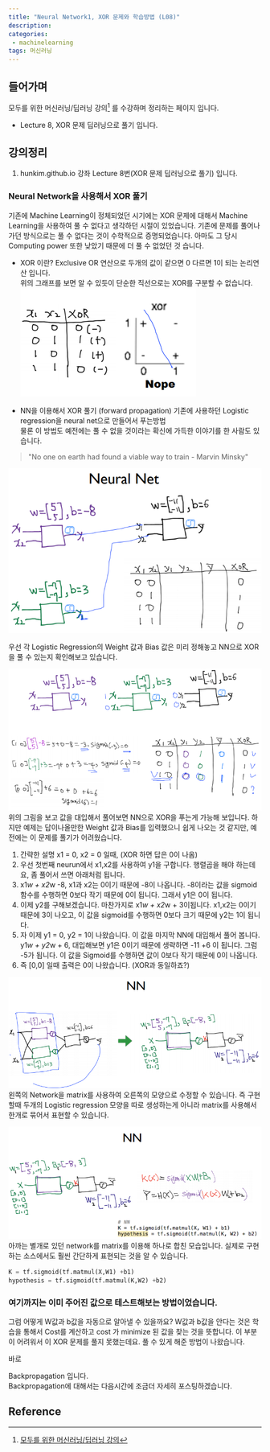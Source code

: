 ```yaml
---
title: "Neural Network1, XOR 문제와 학습방법 (L08)"
description:
categories:
 - machinelearning
tags: 머신러닝
---
```


<!-- more -->

## 들어가며
모두를 위한 머신러닝/딥러닝 강의[^1] 를 수강하며 정리하는 페이지 입니다.      
* Lecture 8, XOR 문제 딥러닝으로 풀기 입니다.

## 강의정리
1. hunkim.github.io 강좌 Lecture 8번(XOR 문제 딥러닝으로 풀기) 입니다.

### Neural Network을 사용해서 XOR 풀기
기존에 Machine Learning이 정체되었던 시기에는 XOR 문제에 대해서 Machine Learning을 사용하여 풀 수 없다고 생각하던 시절이 있었습니다. 기존에 문제를 풀어나가던 방식으로는 풀 수 없다는 것이 수학적으로 증명되었습니다. 아마도 그 당시 Computing power 또한 낮았기 때문에 더 풀 수 없었던 것 습니다.

- XOR 이란?
Exclusive OR 연산으로 두개의 값이 같으면 0 다르면 1이 되는 논리연산 입니다.   
위의 그래프를 보면 알 수 있듯이 단순한 직선으로는 XOR를 구분할 수 없습니다.
![그림1. XOR by hunkim](/assets/images/DL_L8_xor.png)

- NN을 이용해서 XOR 풀기 (forward propagation)
기존에 사용하던 Logistic regression을 neural net으로 만들어서 푸는방법   
물론 이 방법도 예전에는 풀 수 없을 것이라는 확신에 가득한 이야기를 한 사람도 있습니다.   
> "No one on earth had found a viable way to train - Marvin Minsky"

![그림2. NN을 이용해 XOR 풀기 by hunkim](/assets/images/DL_L8_nn_1.png)

우선 각 Logistic Regression의 Weight 값과 Bias 값은 미리 정해놓고 NN으로 XOR을 풀 수 있는지 확인해보고 있습니다.

![그림3. NN을 이용해 XOR 풀기 by hunkim](/assets/images/DL_L8_nn_2.png)
위의 그림을 보고 값을 대입해서 풀어보면 NN으로 XOR을 푸는게 가능해 보입니다. 하지만 예제는 답이나올만한 Weight 값과 Bias를 입력했으니 쉽게 나오는 것 같지만, 예전에는 이 문제를 풀기가 어려웠습니다.
1. 간략한 설명 x1 = 0, x2 = 0 일때, (XOR 하면 답은 0이 나옴)
  1. 우선 첫번째 neurun에서 x1,x2를 사용하여 y1을 구합니다. 행렬곱을 해야 하는데요, 좀 풀어서 쓰면 아래처럼 됩니다.
  2. x1*w + x2*w -8, x1과 x2는 0이기 때문에 -8이 나옵니다. -8이라는 값을 sigmoid 함수를 수행하면 0보다 작기 때문에 0이 됩니다. 그래서 y1은 0이 됩니다.
  3. 이제 y2를 구해보겠습니다. 마찬가지로 x1*w + x2*w + 3이됩니다. x1,x2는 0이기 때문에 3이 나오고, 이 값을 sigmoid를 수행하면 0보다 크기 때문에 y2는 1이 됩니다.
  4. 자 이제 y1 = 0, y2 = 1이 나왔습니다. 이 값을 마지막 NN에 대입해서 풀어 봅니다. y1*w + y2*w + 6, 대입해보면 y1은 0이기 때문에 생략하면 -11 +6 이 됩니다. 그럼 -5가 됩니다. 이 값을 Sigmoid를 수행하면 값이 0보다 작기 때문에 0이 나옵니다.
  5. 즉 [0,0] 일때 출력은 0이 나왔습니다. (XOR과 동일하죠?)

![그림4. NN을 이용해 XOR 풀기 by hunkim](/assets/images/DL_L8_nn_3.png)
왼쪽의 Network을 matrix를 사용하여 오른쪽의 모양으로 수정할 수 있습니다. 즉 구현할때 두개의 Logistic regression 모양을 따로 생성하는게 아니라 matrix를 사용해서 한개로 묶어서 표현할 수 있습니다.


![그림5. 동일한 계층의 NN을 묶어서 matrix로 처리하는 방법 by hunkim](/assets/images/DL_L8_nn_4.png)
아까는 별개로 있던 network를 matrix를 이용해 하나로 합친 모습입니다.
실제로 구현하는 소스에서도 훨씬 간단하게 표현되는 것을 알 수 있습니다.
```python
K = tf.sigmoid(tf.matmul(X,W1) +b1)
hypothesis = tf.sigmoid(tf.matmul(K,W2) +b2)
```

### 여기까지는 이미 주어진 값으로 테스트해보는 방법이었습니다.
그럼 어떻게 W값과 b값을 자동으로 알아낼 수 있을까요?
W값과 b값을 안다는 것은 학습을 통해서 Cost를 계산하고 cost 가 minimize 된 값을 찾는 것을 뜻합니다.
이 부분이 어려워서 이 XOR 문제를 풀지 못했는데요. 풀 수 있게 해준 방법이 나왔습니다.

바로

Backpropagation 입니다.   
Backpropagation에 대해서는 다음시간에 조금더 자세히 포스팅하겠습니다.


## Reference
[^1]: [모두를 위한 머신러닝/딥러닝 강의](http://hunkim.github.io/ml/)


<!-- Tip

@목차 작성
## 대목차 (오른쪽에 1.대목차 로 보인다.)
### 소목차 (오른쪽에 1.1소목차 로 보인다.)
* 오른쪽 내어쓰기

@링크
[Text](링크주소)
![Text](그림주소)

@코드 삽입 (블럭)

```
노말 블럭 (highlight 없다 .)
```

```javascript
```python
```ruby

{% highlight ruby linenos %}
def foo
  puts 'foo'
end
{% endhighlight %}


@색상강조

`색강조(회색배경)`

@이모지 넣기
웃는 이모지 : :smile:

:bowtie::smile::laughing::blush::smiley::relaxed::smirk:
:heart_eyes::kissing_heart::kissing_closed_eyes::flushed::relieved::satisfied::grin:

@페이지 제목에 사진을 넣기(홈에서 미리보임)
photos:
- http://ww1.sinaimg.cn/mw690/81b78497jw1emfgwkasznj21hc0u0qb7.jpg
- http://ww3.sinaimg.cn/mw690/81b78497jw1emfgwjrh2pj21hc0u01g3.jpg
- http://ww2.sinaimg.cn/mw690/81b78497jw1emfgwil5xkj21hc0u0tpm.jpg
- http://ww3.sinaimg.cn/mw690/81b78497jw1emfgvcdn25j21hc0u0qpa.jpg

@테이블 넣기

| Table Header 1 | Table Header 2 | Table Header 3 |
| --- | --- | --- |
| Division 1 | Division 2 | Division 3 |
| Division 1 | Division 2 | Division 3 |
| Division 1 | Division 2 | Division 3 |

@테그 넣기
tags:
- Foo
- Bar
- Baz

@카테고리 넣기.
categories:
- Foo
- Bar
- Baz

-->
